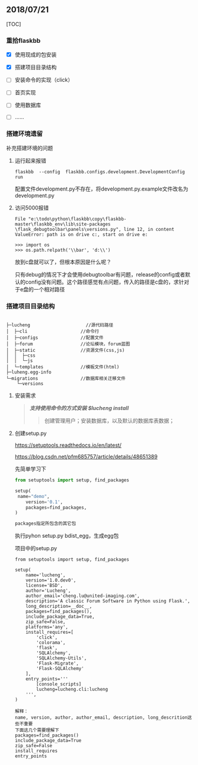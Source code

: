 ## 2018/07/21

[TOC]

### 重拾flaskbb

- [x] 使用现成的包安装
- [x] 搭建项目目录结构
- [ ] 安装命令的实现（click）
- [ ] 首页实现
- [ ] 使用数据库
- [ ] ......


### 搭建环境遗留

补充搭建环境的问题

1. 运行起来报错
   ```
   flaskbb  --config  flaskbb.configs.development.DevelopmentConfig run
   ```

   配置文件development.py不存在，将development.py.example文件改名为development.py

2. 访问5000报错

   ```
   File "e:\todo\python\flaskbb\copy\flaskbb-master\flaskbb_env\lib\site-packages
   \flask_debugtoolbar\panels\versions.py", line 12, in content
   ValueError: path is on drive c:, start on drive e:
   ```

   ```
   >>> import os
   >>> os.path.relpath('\\bar', 'd:\\')
   ```

   放到c盘就可以了，但根本原因是什么呢？ 

   只有debug的情况下才会使用debugtoolbar有问题，release的config或者默认的config没有问题。这个路径感觉有点问题，传入的路径是c盘的，求针对于e盘的一个相对路径


### 搭建项目目录结构

```

├─lucheng                     //源代码路径
│  ├─cli					//命令行
│  ├─configs				//配置文件
│  ├─forum					//论坛模块，forum蓝图
│  ├─static					//资源文件(css,js)
│  │  ├─css
│  │  └─js
│  └─templates				//模板文件(html)
├─luheng.egg-info
└─migrations				//数据库相关迁移文件
    └─versions
```

1. 安装需求

   > ***支持使用命令的方式安装 $lucheng install***
   >
   > >创建管理用户；安装数据库，以及默认的数据库表数据；
   >
   > 

2. 创建setup.py

   https://setuptools.readthedocs.io/en/latest/

   https://blog.csdn.net/pfm685757/article/details/48651389

   先简单学习下

   ```python
   from setuptools import setup, find_packages
   
   setup(
   	name="demo",
       version='0.1',
       packages=find_packages,
   )
   
   packages指定所包含的其它包
   ```

   执行pyhon setup.py bdist_egg，生成egg包





   项目中的setup.py

   ```
   from setuptools import setup, find_packages
   
   setup(
       name='lucheng',
       version='1.0.dev0',
       license='BSD',
       author='Lucheng',
       author_email='cheng.lu@united-imaging.com',
       description='A classic Forum Software in Python using Flask.',
       long_description=__doc__,
       packages=find_packages(),
       include_package_data=True,
       zip_safe=False,
       platforms='any',
       install_requires=[
           'click',
           'colorama',
           'flask',
           'SQLAlchemy',
           'SQLAlchemy-Utils',
           'Flask-Migrate',
           'Flask-SQLAlchemy'
       ],
       entry_points='''
           [console_scripts]
           lucheng=lucheng.cli:lucheng
       ''',
   )
   
   解释：
   name, version, author, author_email, description, long_descrition这些不重要
   下面这几个需要理解下
   packages=find_packages()
   include_package_data=True
   zip_safe=False
   install_requires
   entry_points
   ```








